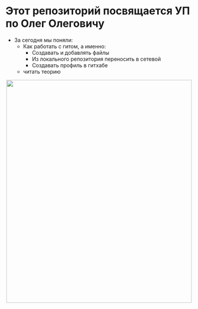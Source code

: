 # Этот репозиторий посвящается УП по Олег Олеговичу
  - За сегодня мы поняли:
      - Как работать с гитом, а именно:
          - Создавать и добавлять файлы
          - Из локального репозитория переносить в сетевой
          - Создавать профиль в гитхабе
      - читать теорию
<p align = "center">
  <img src="https://github.com/blademoon/Markdown/blob/main/Picture/cat.jpg" width="500" height="600">
</p>
